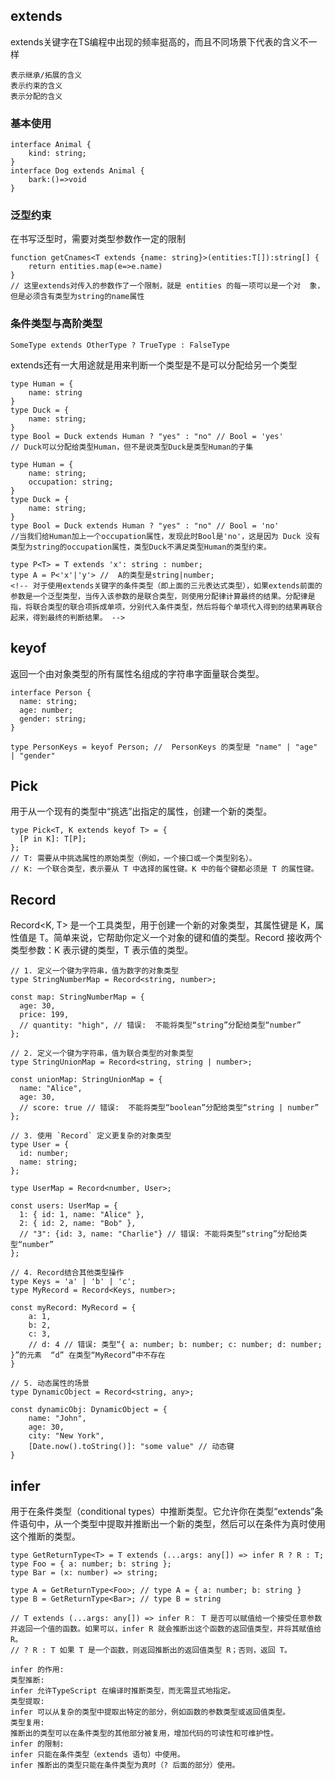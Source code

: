 ## extends

extends关键字在TS编程中出现的频率挺高的，而且不同场景下代表的含义不一样

```
表示继承/拓展的含义
表示约束的含义
表示分配的含义
```

### 基本使用

```
interface Animal {
    kind: string;
}
interface Dog extends Animal {
    bark:()=>void
}
```

### 泛型约束

在书写泛型时，需要对类型参数作一定的限制

```
function getCnames<T extends {name: string}>(entities:T[]):string[] {
    return entities.map(e=>e.name)
}
// 这里extends对传入的参数作了一个限制，就是 entities 的每一项可以是一个对  象，但是必须含有类型为string的name属性
```

### 条件类型与高阶类型

```
SomeType extends OtherType ? TrueType : FalseType
```

extends还有一大用途就是用来判断一个类型是不是可以分配给另一个类型

```
type Human = {
    name: string
}
type Duck = {
    name: string;
}
type Bool = Duck extends Human ? "yes" : "no" // Bool = 'yes'
// Duck可以分配给类型Human，但不是说类型Duck是类型Human的子集
```

```
type Human = {
    name: string;
    occupation: string;
}
type Duck = {
    name: string;
}
type Bool = Duck extends Human ? "yes" : "no" // Bool = 'no'
//当我们给Human加上一个occupation属性，发现此时Bool是'no'，这是因为 Duck 没有类型为string的occupation属性，类型Duck不满足类型Human的类型约束。
```

```
type P<T> = T extends 'x': string : number;
type A = P<'x'|'y'> //  A的类型是string|number;
<!-- 对于使用extends关键字的条件类型（即上面的三元表达式类型），如果extends前面的参数是一个泛型类型，当传入该参数的是联合类型，则使用分配律计算最终的结果。分配律是指，将联合类型的联合项拆成单项，分别代入条件类型，然后将每个单项代入得到的结果再联合起来，得到最终的判断结果。 -->
```

## keyof

返回一个由对象类型的所有属性名组成的字符串字面量联合类型。

```
interface Person {
  name: string;
  age: number;
  gender: string;
}

type PersonKeys = keyof Person; //  PersonKeys 的类型是 "name" | "age" | "gender"
```

## Pick

用于从一个现有的类型中“挑选”出指定的属性，创建一个新的类型。

```
type Pick<T, K extends keyof T> = {
  [P in K]: T[P];
};
// T: 需要从中挑选属性的原始类型（例如，一个接口或一个类型别名）。
// K: 一个联合类型，表示要从 T 中选择的属性键。K 中的每个键都必须是 T 的属性键。
```

## Record

Record<K, T> 是一个工具类型，用于创建一个新的对象类型，其属性键是 K，属性值是 T。简单来说，它帮助你定义一个对象的键和值的类型。Record 接收两个类型参数：K 表示键的类型，T 表示值的类型。

```
// 1. 定义一个键为字符串，值为数字的对象类型
type StringNumberMap = Record<string, number>;

const map: StringNumberMap = {
  age: 30,
  price: 199,
  // quantity: "high", // 错误:  不能将类型“string”分配给类型“number”
};

// 2. 定义一个键为字符串，值为联合类型的对象类型
type StringUnionMap = Record<string, string | number>;

const unionMap: StringUnionMap = {
  name: "Alice",
  age: 30,
  // score: true // 错误:  不能将类型“boolean”分配给类型“string | number”
};

// 3. 使用 `Record` 定义更复杂的对象类型
type User = {
  id: number;
  name: string;
};

type UserMap = Record<number, User>;

const users: UserMap = {
  1: { id: 1, name: "Alice" },
  2: { id: 2, name: "Bob" },
  // "3": {id: 3, name: "Charlie"} // 错误: 不能将类型“string”分配给类型“number”
};

// 4. Record结合其他类型操作
type Keys = 'a' | 'b' | 'c';
type MyRecord = Record<Keys, number>;

const myRecord: MyRecord = {
    a: 1,
    b: 2,
    c: 3,
    // d: 4 // 错误: 类型“{ a: number; b: number; c: number; d: number; }”的元素  “d” 在类型“MyRecord”中不存在
}

// 5. 动态属性的场景
type DynamicObject = Record<string, any>;

const dynamicObj: DynamicObject = {
    name: "John",
    age: 30,
    city: "New York",
    [Date.now().toString()]: "some value" // 动态键
}
```

## infer

用于在条件类型（conditional types）中推断类型。它允许你在类型“extends”条件语句中，从一个类型中提取并推断出一个新的类型，然后可以在条件为真时使用这个推断的类型。

```
type GetReturnType<T> = T extends (...args: any[]) => infer R ? R : T;
type Foo = { a: number; b: string };
type Bar = (x: number) => string;

type A = GetReturnType<Foo>; // type A = { a: number; b: string }
type B = GetReturnType<Bar>; // type B = string

// T extends (...args: any[]) => infer R： T 是否可以赋值给一个接受任意参数并返回一个值的函数。如果可以，infer R 就会推断出这个函数的返回值类型，并将其赋值给 R。
// ? R : T 如果 T 是一个函数，则返回推断出的返回值类型 R；否则，返回 T。
```

```
infer 的作用:
类型推断:
infer 允许TypeScript 在编译时推断类型，而无需显式地指定。
类型提取:
infer 可以从复杂的类型中提取出特定的部分，例如函数的参数类型或返回值类型。
类型复用:
推断出的类型可以在条件类型的其他部分被复用，增加代码的可读性和可维护性。
infer 的限制:
infer 只能在条件类型（extends 语句）中使用。
infer 推断出的类型只能在条件类型为真时（? 后面的部分）使用。
```
